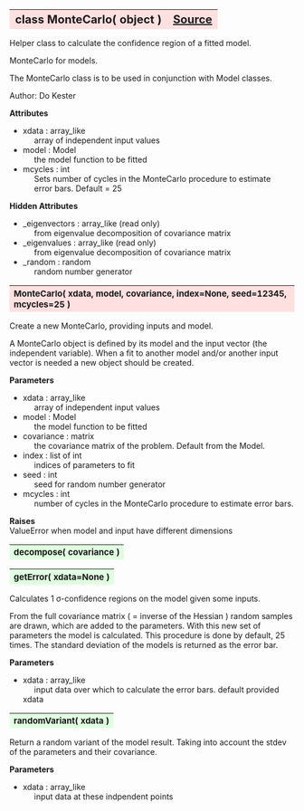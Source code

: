 ---
---
<br><br>

<a name="MonteCarlo"></a>
<table><thead style="background-color:#FFE0E0; width:100%; font-size:20px"><tr><th style="text-align:left">
<strong>class MonteCarlo(</strong> object )</th><th style="text-align:right"><a href=https://github.com/dokester/BayesicFitting/blob/master/BayesicFitting/source/MonteCarlo.py target=_blank>Source</a></th></tr></thead></table>
<p>

Helper class to calculate the confidence region of a fitted model.

MonteCarlo for models.

The MonteCarlo class is to be used in conjunction with Model classes.

Author:      Do Kester

<b>Attributes</b><br>
* xdata  :  array_like<br>
&nbsp;&nbsp;&nbsp;&nbsp; array of independent input values<br>
* model  :  Model<br>
&nbsp;&nbsp;&nbsp;&nbsp; the model function to be fitted<br>
* mcycles  :  int<br>
&nbsp;&nbsp;&nbsp;&nbsp; Sets number of cycles in the MonteCarlo procedure to estimate<br>
&nbsp;&nbsp;&nbsp;&nbsp; error bars. Default = 25<br>

<b>Hidden Attributes</b><br>
* _eigenvectors  :  array_like (read only)<br>
&nbsp;&nbsp;&nbsp;&nbsp; from eigenvalue decomposition of covariance matrix<br>
* _eigenvalues  :  array_like (read only)<br>
&nbsp;&nbsp;&nbsp;&nbsp; from eigenvalue decomposition of covariance matrix<br>
* _random  :  random<br>
&nbsp;&nbsp;&nbsp;&nbsp; random number generator<br>


<a name="MonteCarlo"></a>
<table><thead style="background-color:#FFE0E0; width:100%; font-size:15px"><tr><th style="text-align:left">
<strong>MonteCarlo(</strong> xdata, model, covariance, index=None, seed=12345, mcycles=25 )
</th></tr></thead></table>
<p>

Create a new MonteCarlo, providing inputs and model.

A MonteCarlo object is defined by its model and the input vector (the
independent variable). When a fit to another model and/or another
input vector is needed a new object should be created.

<b>Parameters</b><br>
* xdata  :  array_like<br>
&nbsp;&nbsp;&nbsp;&nbsp; array of independent input values<br>
* model  :  Model<br>
&nbsp;&nbsp;&nbsp;&nbsp; the model function to be fitted<br>
* covariance  :  matrix<br>
&nbsp;&nbsp;&nbsp;&nbsp; the covariance matrix of the problem. Default from the Model.<br>
* index  :  list of int<br>
&nbsp;&nbsp;&nbsp;&nbsp; indices of parameters to fit<br>
* seed  :  int<br>
&nbsp;&nbsp;&nbsp;&nbsp; seed for random number generator<br>
* mcycles  :  int<br>
&nbsp;&nbsp;&nbsp;&nbsp; number of cycles in the MonteCarlo procedure to estimate error bars.<br>

<b>Raises</b><br>
ValueError when model and input have different dimensions


<a name="decompose"></a>
<table><thead style="background-color:#E0FFE0; width:100%; font-size:15px"><tr><th style="text-align:left">
<strong>decompose(</strong> covariance )
</th></tr></thead></table>
<p>
<a name="getError"></a>
<table><thead style="background-color:#E0FFE0; width:100%; font-size:15px"><tr><th style="text-align:left">
<strong>getError(</strong> xdata=None )
</th></tr></thead></table>
<p>

Calculates 1 &sigma;-confidence regions on the model given some inputs.

From the full covariance matrix ( = inverse of the Hessian ) random
samples are drawn, which are added to the parameters. With this new
set of parameters the model is calculated. This procedure is done
by default, 25 times.
The standard deviation of the models is returned as the error bar.

<b>Parameters</b><br>
* xdata  :  array_like<br>
&nbsp;&nbsp;&nbsp;&nbsp; input data over which to calculate the error bars. default provided xdata<br>


<a name="randomVariant"></a>
<table><thead style="background-color:#E0FFE0; width:100%; font-size:15px"><tr><th style="text-align:left">
<strong>randomVariant(</strong> xdata )
</th></tr></thead></table>
<p>

Return a random variant of the model result.
Taking into account the stdev of the parameters and their covariance.

<b>Parameters</b><br>
* xdata  :  array_like<br>
&nbsp;&nbsp;&nbsp;&nbsp; input data at these indpendent points<br>


